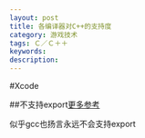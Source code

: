 ```yaml
---
layout: post
title: 各编译器对C++的支持度
category: 游戏技术
tags: Ｃ／Ｃ＋＋
keywords: 
description: 
---
```


#Xcode

##不支持export[更多参考](http://www.cocoabuilder.com/archive/xcode/263920-templates-no-support-for-export.html)

似乎gcc也扬言永远不会支持export